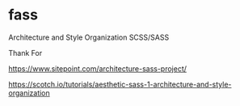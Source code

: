 # fass 
Architecture and Style Organization SCSS/SASS


Thank For

https://www.sitepoint.com/architecture-sass-project/

https://scotch.io/tutorials/aesthetic-sass-1-architecture-and-style-organization